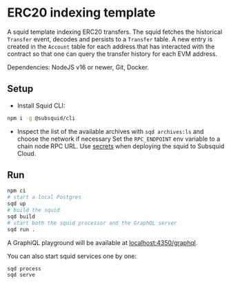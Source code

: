 # ERC20 indexing template

A squid template indexing ERC20 transfers. The squid fetches the historical `Transfer` event, decodes and persists to a `Transfer` table. A new entry is created in the `Account` table for each address that has interacted with the contract so that one can query the transfer history for each EVM address.

Dependencies: NodeJS v16 or newer, Git, Docker.

## Setup

- Install Squid CLI:

```bash
npm i -g @subsquid/cli
```

- Inspect the list of the available archives with `sqd archives:ls` and choose the network if necessary
Set the `RPC_ENDPOINT` env variable to a chain node RPC URL. Use [secrets](https://docs.subsquid.io/deploy-squid/env-variables/#secrets) when deploying the squid to Subsquid Cloud.

## Run

```bash
npm ci
# start a local Postgres
sqd up
# build the squid
sqd build
# start both the squid processor and the GraphQL server
sqd run .
```
A GraphiQL playground will be available at [localhost:4350/graphql](http://localhost:4350/graphql).

You can also start squid services one by one:
```bash
sqd process
sqd serve
```
